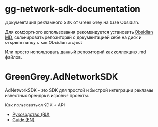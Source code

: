 # gg-network-sdk-documentation

Документация рекламного SDK от Green Grey на базе Obsidian.

Для комфортного использования рекомендуется установить [Obsidian MD](https://obsidian.md/), склонировать репозиторий с документацией себе на диск и открыть папку с как Obsidian project

Или просто использовать данный репозиторий как коллекцию .md файлов.

# GreenGrey.AdNetworkSDK
AdNetworkSDK - это SDK для простой и быстрой интеграции рекламы известных брендов в игровые проекты.

Как пользоваться SDK + API
- [Руководство (RU)](sdk_ru.md)
- [Guide (EN)](sdk_en.md)

